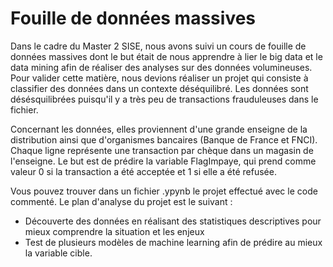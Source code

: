 # Fouille de données massives 

Dans le cadre du Master 2 SISE, nous avons suivi un cours de fouille de données massives dont le but était de nous apprendre à lier le big data et le data mining afin de réaliser des analyses sur des données volumineuses. Pour valider cette matière, nous devions réaliser un projet qui consiste à classifier des données dans un contexte déséquilibré. Les données sont désésquilibrées puisqu'il y a très peu de transactions frauduleuses dans le fichier. 

Concernant les données, elles proviennent d'une grande enseigne de la distribution ainsi que d'organismes bancaires (Banque de France et FNCI). Chaque ligne représente une transaction par chèque dans un magasin de l'enseigne. Le but est de prédire la variable FlagImpaye, qui prend comme valeur 0 si la transaction a été acceptée et 1 si elle a été refusée.

Vous pouvez trouver dans un fichier .ypynb le projet effectué avec le code commenté. Le plan d'analyse du projet est le suivant : 

- Découverte des données en réalisant des statistiques descriptives pour mieux comprendre la situation et les enjeux
- Test de plusieurs modèles de machine learning afin de prédire au mieux la variable cible.
